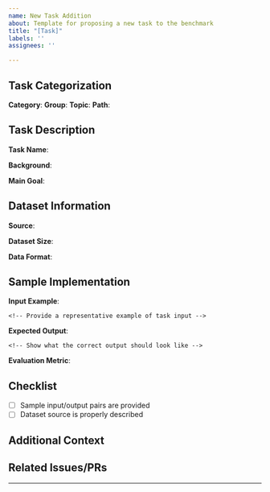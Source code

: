 ```yaml
---
name: New Task Addition
about: Template for proposing a new task to the benchmark
title: "[Task]"
labels: ''
assignees: ''

---
```


## Task Categorization
<!-- Please fill in the following information about your task -->

**Category**: <!-- Choose one: advanced_reasoning, basic_knowledge, research -->
**Group**: <!-- e.g., Chemistry, Materials, etc -->
**Topic**: <!-- Specific domain within the subject, e.g., forward reaction prediction, retrosynthesis, etc -->
**Path**: <!-- Proposed path in repo structure, e.g., science/advanced_reasoning/chemistry/organic/ -->

## Task Description

**Task Name**: <!-- A short, descriptive name for your task -->

**Background**:
<!-- Provide context about why this task is important and what it aims to evaluate -->

**Main Goal**:
<!-- Clearly state what aspect of scientific knowledge or reasoning this task evaluates -->


## Dataset Information

**Source**:
<!-- Describe where the data comes from (e.g., published dataset, curated from papers) -->
<!-- Include relevant citations or links -->

**Dataset Size**:
<!-- Provide approximate numbers for:
- Training examples (if applicable)
- Validation examples
- Test examples
-->

**Data Format**:
<!-- Describe the format of your data (e.g., multiple choice, free response, structured output) -->

## Sample Implementation

**Input Example**:
```
<!-- Provide a representative example of task input -->
```

**Expected Output**:
```
<!-- Show what the correct output should look like -->
```

**Evaluation Metric**:
<!-- Describe how responses will be evaluated (e.g., exact match, RMSE, domain-specific metrics) -->

## Checklist
- [ ] Sample input/output pairs are provided
- [ ] Dataset source is properly described

## Additional Context
<!-- Add any other relevant information, clarifications, or screenshots -->

## Related Issues/PRs
<!-- Reference any related issues or pull requests -->

---
<!-- Before submitting:
1. Tag appropriate maintainers
2. Add relevant labels (Category, Group...etc)
-->
